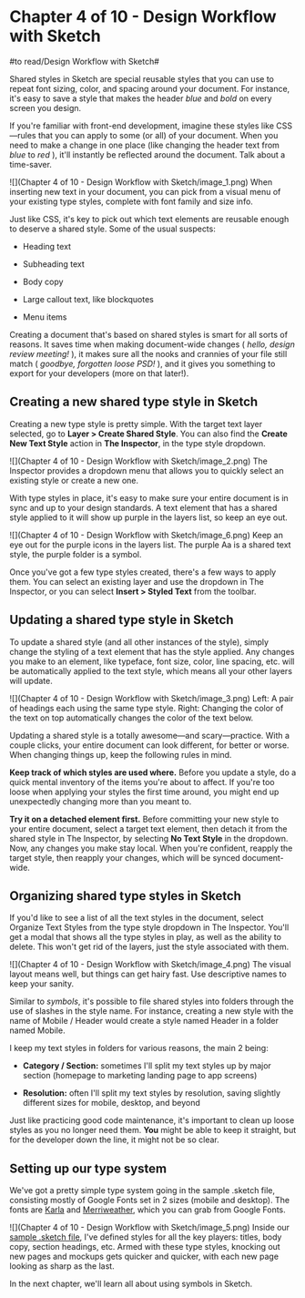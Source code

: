 # Chapter 4 of 10 - Design Workflow with Sketch
#to read/Design Workflow with Sketch#

Shared styles in Sketch are special reusable styles that you can use to repeat font sizing, color, and spacing around your document. For instance, it's easy to save a style that makes the header *blue* and *bold* on every screen you design.

If you're familiar with front-end development, imagine these styles like CSS—rules that you can apply to some (or all) of your document. When you need to make a change in one place (like changing the header text from *blue* to *red* ), it'll instantly be reflected around the document. Talk about a time-saver.

![](Chapter 4 of 10 - Design Workflow with Sketch/image_1.png)
When inserting new text in your document, you can pick from a visual menu of your existing type styles, complete with font family and size info.

Just like CSS, it's key to pick out which text elements are reusable enough to deserve a shared style. Some of the usual suspects:

* Heading text

* Subheading text

* Body copy

* Large callout text, like blockquotes

* Menu items

Creating a document that's based on shared styles is smart for all sorts of reasons. It saves time when making document-wide changes ( *hello, design review meeting!* ), it makes sure all the nooks and crannies of your file still match ( *goodbye, forgotten loose PSD!* ), and it gives you something to export for your developers (more on that later!).

## Creating a new shared type style in Sketch

Creating a new type style is pretty simple. With the target text layer selected, go to **Layer > Create Shared Style**. You can also find the **Create New Text Style** action in **The Inspector**, in the type style dropdown.

![](Chapter 4 of 10 - Design Workflow with Sketch/image_2.png)
The Inspector provides a dropdown menu that allows you to quickly select an existing style or create a new one.

With type styles in place, it's easy to make sure your entire document is in sync and up to your design standards. A text element that has a shared style applied to it will show up purple in the layers list, so keep an eye out.

![](Chapter 4 of 10 - Design Workflow with Sketch/image_6.png)
Keep an eye out for the purple icons in the layers list. The purple Aa is a shared text style, the purple folder is a symbol.

Once you've got a few type styles created, there's a few ways to apply them. You can select an existing layer and use the dropdown in The Inspector, or you can select **Insert > Styled Text** from the toolbar.

## Updating a shared type style in Sketch

To update a shared style (and all other instances of the style), simply change the styling of a text element that has the style applied. Any changes you make to an element, like typeface, font size, color, line spacing, etc. will be automatically applied to the text style, which means all your other layers will update.

![](Chapter 4 of 10 - Design Workflow with Sketch/image_3.png)
Left: A pair of headings each using the same type style. Right: Changing the color of the text on top automatically changes the color of the text below.

Updating a shared style is a totally awesome—and scary—practice. With a couple clicks, your entire document can look different, for better or worse. When changing things up, keep the following rules in mind.

**Keep track of which styles are used where.** Before you update a style, do a quick mental inventory of the items you're about to affect. If you're too loose when applying your styles the first time around, you might end up unexpectedly changing more than you meant to.

**Try it on a detached element first.** Before committing your new style to your entire document, select a target text element, then detach it from the shared style in The Inspector, by selecting **No Text Style** in the dropdown. Now, any changes you make stay local. When you're confident, reapply the target style, then reapply your changes, which will be synced document-wide.

## Organizing shared type styles in Sketch

If you'd like to see a list of all the text styles in the document, select Organize Text Styles from the type style dropdown in The Inspector. You'll get a modal that shows all the type styles in play, as well as the ability to delete. This won't get rid of the layers, just the style associated with them.

![](Chapter 4 of 10 - Design Workflow with Sketch/image_4.png)
The visual layout means well, but things can get hairy fast. Use descriptive names to keep your sanity.

Similar to *symbols*, it's possible to file shared styles into folders through the use of slashes in the style name. For instance, creating a new style with the name of Mobile / Header would create a style named Header in a folder named Mobile.

I keep my text styles in folders for various reasons, the main 2 being:

* **Category / Section:** sometimes I'll split my text styles up by major section (homepage to marketing landing page to app screens)

* **Resolution:** often I'll split my text styles by resolution, saving slightly different sizes for mobile, desktop, and beyond

Just like practicing good code maintenance, it's important to clean up loose styles as you no longer need them. **You** might be able to keep it straight, but for the developer down the line, it might not be so clear.

## Setting up our type system

We've got a pretty simple type system going in the sample .sketch file, consisting mostly of Google Fonts set in 2 sizes (mobile and desktop). The fonts are [Karla](https://www.google.com/fonts/specimen/Karla) and [Merriweather](https://www.google.com/fonts/specimen/Merriweather), which you can grab from Google Fonts.

![](Chapter 4 of 10 - Design Workflow with Sketch/image_5.png)
Inside our [sample .sketch file](https://s3.amazonaws.com/www-assets.invisionapp.com/words-kit.sketch), I've defined styles for all the key players: titles, body copy, section headings, etc. Armed with these type styles, knocking out new pages and mockups gets quicker and quicker, with each new page looking as sharp as the last.

In the next chapter, we'll learn all about using symbols in Sketch.